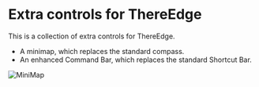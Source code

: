 # Extra controls for ThereEdge

This is a collection of extra controls for ThereEdge.

* A minimap, which replaces the standard compass.
* An enhanced Command Bar, which replaces the standard Shortcut Bar.

![MiniMap](https://media.fotki.com/2v2aVC1Kvx3JhYT.png)